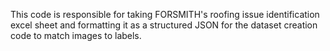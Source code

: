This code is responsible for taking FORSMITH's roofing issue identification excel sheet and formatting it as a structured JSON for the dataset creation code to match images to labels.